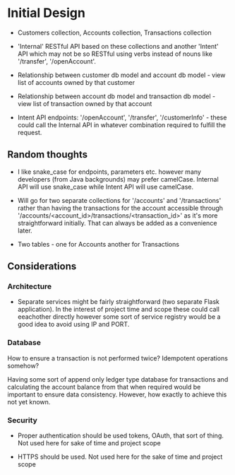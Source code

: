 # Initial Design

* Customers collection, Accounts collection, Transactions collection

* 'Internal' RESTful API based on these collections and another 'Intent' API which may not be so RESTful using verbs instead
of nouns like '/transfer', '/openAccount'.

* Relationship between customer db model and account db model - view list of accounts owned by that customer

* Relationship between account db model and transaction db model - view list of transaction owned by that account

* Intent API endpoints: '/openAccount', '/transfer', '/customerInfo' - these could call the Internal API in whatever combination required to fulfill the request.

## Random thoughts

* I like snake_case for endpoints, parameters etc. however many developers (from Java backgrounds) may prefer camelCase. Internal API will use snake_case while Intent API will use camelCase.

* Will go for two separate collections for '/accounts' and '/transactions' rather than having the transactions for the account accessible through '/accounts/<account_id>/transactions/<transaction_id>' as it's more straightforward initially. That can always be added as a convenience later.

* Two tables - one for Accounts another for Transactions

## Considerations

### Architecture

* Separate services might be fairly straightforward (two separate Flask application). In the interest of project time and scope these could call eeachother directly however some sort of service registry would be a good idea to avoid using IP and PORT.

### Database

How to ensure a transaction is not performed twice? Idempotent operations somehow? 

Having some sort of append only ledger type database for transactions and calculating the account balance from that when required would be important to ensure data consistency. However, how exactly to achieve this not yet known.

### Security

* Proper authentication should be used tokens, OAuth, that sort of thing. Not used here for sake of time and project scope

* HTTPS should be used. Not used here for the sake of time and project scope
